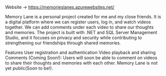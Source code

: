 Website ->  https://memorieslanes.azurewebsites.net/

Memory Lane is a personal project created for me and my close friends.
It is a digital platform where we can register users, log in, and watch videos together.
We can add comments under each video to share our thoughts and memories.
The project is built with .NET and SQL Server Management Studio, and it focuses on privacy and security while contributing to strengthening our friendships through shared memories.

Features
User registration and authentication
Video playback and sharing
Comments (Coming Soon!): Users will soon be able to comment on videos to share their thoughts and memories with each other.
Memory Lane is not yet public(Soon to be!).
